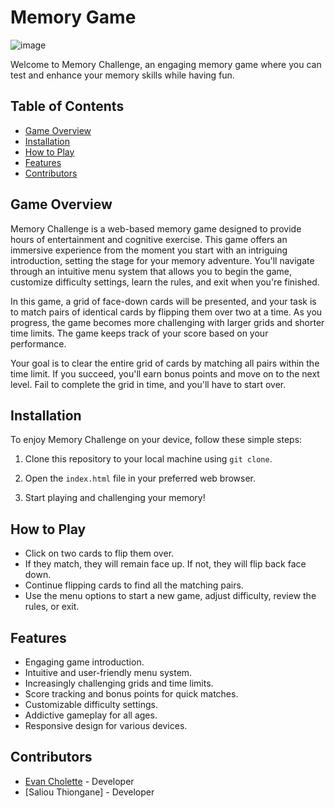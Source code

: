 
# Memory Game
![image](https://github.com/EchoCodeInk/Memory_Game_Java-Script_Project/assets/143127630/8236caa0-b99f-422e-81d0-2a6017c677a6)


Welcome to Memory Challenge, an engaging memory game where you can test and enhance your memory skills while having fun.

## Table of Contents
- [Game Overview](#game-overview)
- [Installation](#installation)
- [How to Play](#how-to-play)
- [Features](#features)
- [Contributors](#contributors)

## Game Overview

Memory Challenge is a web-based memory game designed to provide hours of entertainment and cognitive exercise. This game offers an immersive experience from the moment you start with an intriguing introduction, setting the stage for your memory adventure. You'll navigate through an intuitive menu system that allows you to begin the game, customize difficulty settings, learn the rules, and exit when you're finished.

In this game, a grid of face-down cards will be presented, and your task is to match pairs of identical cards by flipping them over two at a time. As you progress, the game becomes more challenging with larger grids and shorter time limits. The game keeps track of your score based on your performance.

Your goal is to clear the entire grid of cards by matching all pairs within the time limit. If you succeed, you'll earn bonus points and move on to the next level. Fail to complete the grid in time, and you'll have to start over.

## Installation

To enjoy Memory Challenge on your device, follow these simple steps:

1. Clone this repository to your local machine using `git clone`.

2. Open the `index.html` file in your preferred web browser.

3. Start playing and challenging your memory!

## How to Play

- Click on two cards to flip them over.
- If they match, they will remain face up. If not, they will flip back face down.
- Continue flipping cards to find all the matching pairs.
- Use the menu options to start a new game, adjust difficulty, review the rules, or exit.

## Features

- Engaging game introduction.
- Intuitive and user-friendly menu system.
- Increasingly challenging grids and time limits.
- Score tracking and bonus points for quick matches.
- Customizable difficulty settings.
- Addictive gameplay for all ages.
- Responsive design for various devices.

## Contributors

- [Evan Cholette](https://github.com/EchoCodeInk) - Developer
- [Saliou Thiongane] - Developer
